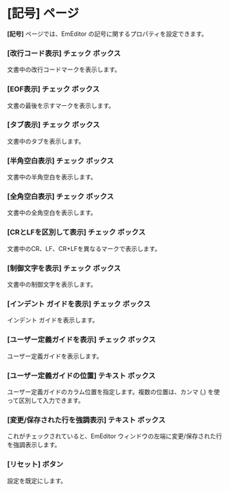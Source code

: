 # \[記号\] ページ

**\[記号\]** ページでは、EmEditor の記号に関するプロパティを設定できます。

### \[改行コード表示\] チェック ボックス

文書中の改行コードマークを表示します。

### \[EOF表示\] チェック ボックス

文書の最後を示すマークを表示します。

### \[タブ表示\] チェック ボックス

文書中のタブを表示します。

### \[半角空白表示\] チェック ボックス

文書中の半角空白を表示します。

### \[全角空白表示\] チェック ボックス

文書中の全角空白を表示します。

### \[CRとLFを区別して表示\] チェック ボックス

文書中のCR、LF、CR+LFを異なるマークで表示します。

### \[制御文字を表示\] チェック ボックス

文書中の制御文字を表示します。

### \[インデント ガイドを表示\] チェック ボックス

インデント ガイドを表示します。

### \[ユーザー定義ガイドを表示\] チェック ボックス

ユーザー定義ガイドを表示します。

### \[ユーザー定義ガイドの位置\] テキスト ボックス

ユーザー定義ガイドのカラム位置を指定します。複数の位置は、カンマ (,) を使って区別して入力できます。

### \[変更/保存された行を強調表示\] テキスト ボックス

これがチェックされていると、EmEditor ウィンドウの左端に変更/保存された行を強調表示します。

### \[リセット\] ボタン

設定を既定にします。

